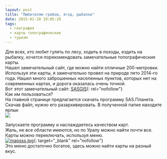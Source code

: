 ```yaml
---
layout: post
title: "Любителям грибов, ягод, рыбалки"
date: 2015-02-28 19:05:29
tags:
  - география
  - карты топографические
  - туризм
---
```

Для всех, кто любит гулять по лесу, ходить в походы, ездить на рыбалку,
хочется порекомендовать замечательные топографические карты.  
Нашел замечательный сайт, где можно найти отличные 200-метровки.
Используя эти карты, я замечательно провел на природе лето 2014-го года.
Нашел много заброшенных населенных пунктов, которых нет на современных
картах, и дорога оказалась очень точной.  
Вот этот замечательный сайт: [SASGIS][1]{: rel="nofollow"}  
Как им пользоваться?  
На главной странице предлагается скачать программу SAS.Планета.  
Скачав файл, нужно его разархивировать. В полученной папке находите
ярлык   
![](http://fishingguru.ru/uploads/images/00/00/01/2015/02/28/aa882e.jpg)

Запускаете программу и наслаждаетесь качеством карт.  
Жаль, не все области имеются, но по Уралу можно найти почти все.  
Карты можно переключать, используя меню.  
[![mapsss.jpg](https://img-fotki.yandex.ru/get/15540/13906080.50/0_9e21c_391974a3_XL.jpg
"mapsss.jpg")][2]{: target="_blank"
rel="nofollow"}  
Это меню достаточно богатое, здесь можно найти карты на разный вкус.



[1]: http://sasgis.org/
[2]: https://fotki.yandex.ru/next/users/russian-field2005/album/8816/view/647708
